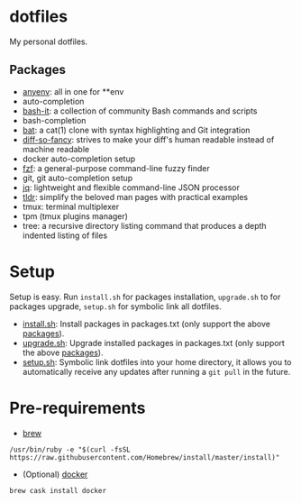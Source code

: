 # dotfiles

My personal dotfiles.

## Packages
* [anyenv](https://github.com/riywo/anyenv): all in one for \*\*env
* auto-completion
* [bash-it](https://github.com/Bash-it/bash-it): a collection of community Bash commands and scripts
* bash-completion
* [bat](https://github.com/sharkdp/bat): a cat(1) clone with syntax highlighting and Git integration
* [diff-so-fancy](https://github.com/so-fancy/diff-so-fancy): strives to make your diff's human readable instead of machine readable
* docker auto-completion setup
* [fzf](https://github.com/junegunn/fzf): a general-purpose command-line fuzzy finder
* git, git auto-completion setup
* [jq](https://stedolan.github.io/jq/): lightweight and flexible command-line JSON processor
* [tldr](https://tldr.sh/): simplify the beloved man pages with practical examples
* tmux: terminal multiplexer
* tpm (tmux plugins manager)
* tree: a recursive directory listing command that produces a depth indented listing of files

# Setup
Setup is easy. Run `install.sh` for packages installation, `upgrade.sh` to for packages upgrade, `setup.sh` for symbolic link all dotfiles.

* [install.sh](./install.sh): Install packages in packages.txt (only support the above [packages](#Packages)).
* [upgrade.sh](./upgrade.sh): Upgrade installed packages in packages.txt (only support the above [packages](#Packages)).
* [setup.sh](./setup.sh): Symbolic link dotfiles into your home directory, it allows you to automatically receive any updates after running a `git pull` in the future. 

# Pre-requirements

* [brew](https://brew.sh/index_zh-tw)

```shell
/usr/bin/ruby -e "$(curl -fsSL https://raw.githubusercontent.com/Homebrew/install/master/install)"
```

* (Optional) [docker](https://www.docker.com/)

```shell
brew cask install docker
```
